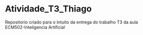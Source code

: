 # Atividade_T3_Thiago
Repositorio criado para o intuito da entrega do trabalho T3 da aula ECM502-Inteligencia Artificial
